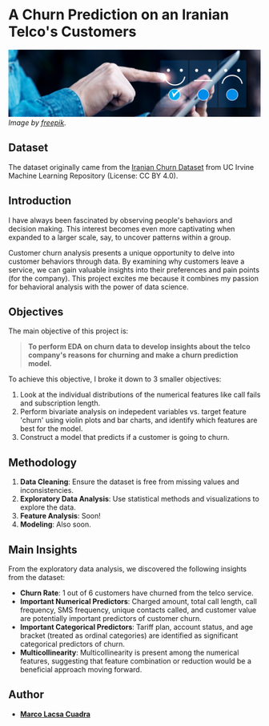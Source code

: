 # A Churn Prediction on an Iranian Telco's Customers

![header.png](assets/header.png)
*Image by [freepik](https://www.freepik.com/free-photo/collage-customer-experience-concept_25053721.htm#fromView=search&page=1&position=7&uuid=f75c616d-0c0a-4544-8617-b8f768f38775).*

## Dataset

The dataset originally came from the [Iranian Churn Dataset](https://archive.ics.uci.edu/dataset/563/iranian+churn+dataset) from UC Irvine Machine Learning Repository (License: CC BY 4.0).

## Introduction

I have always been fascinated by observing people's behaviors and decision making. This interest becomes even more captivating when expanded to a larger scale, say, to uncover patterns within a group.

Customer churn analysis presents a unique opportunity to delve into customer behaviors through data. By examining why customers leave a service, we can gain valuable insights into their preferences and pain points (for the company). This project excites me because it combines my passion for behavioral analysis with the power of data science.

## Objectives

The main objective of this project is: 

> **To perform EDA on churn data to develop insights about the telco company's reasons for churning and make a churn prediction model.**

To achieve this objective, I broke it down to 3 smaller objectives:

1. Look at the individual distributions of the numerical features like call fails and subscription length.
2. Perform bivariate analysis on indepedent variables vs. target feature 'churn' using violin plots and bar charts, and identify which features are best for the model.
3. Construct a model that predicts if a customer is going to churn.

## Methodology

1. **Data Cleaning**: Ensure the dataset is free from missing values and inconsistencies.
2. **Exploratory Data Analysis**: Use statistical methods and visualizations to explore the data.
3. **Feature Analysis**: Soon!
4. **Modeling**: Also soon.

## Main Insights

From the exploratory data analysis, we discovered the following insights from the dataset:

* **Churn Rate**: 1 out of 6 customers have churned from the telco service.
* **Important Numerical Predictors**: Charged amount, total call length, call frequency, SMS frequency, unique contacts called, and customer value are potentially important predictors of customer churn.
* **Important Categorical Predictors**: Tariff plan, account status, and age bracket (treated as ordinal categories) are identified as significant categorical predictors of churn.
* **Multicollinearity**: Multicollinearity is present among the numerical features, suggesting that feature combination or reduction would be a beneficial approach moving forward.

## Author

* [**Marco Lacsa Cuadra**](https://github.com/mlcuadra1)